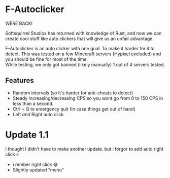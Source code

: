 # F-Autoclicker
WERE BACK!

Softsquirrel Studios has returned with knowledge of Rust, and now we can create cool stuff like auto clickers that will give us an unfair advantage.

F-Autoclicker is an auto clicker with one goal: To make it harder for it to detect. This was tested on a few Minecraft servers (Hypixel excluded) and you should be fine for most of the time.  \
While testing, we only got banned (likely manually) 1 out of 4 servers tested.

## Features
- Random intervals (so it's harder for anti-cheats to detect)
- Steady increasing/decreasing CPS so you wont go from 0 to 150 CPS in less than a second.
- Ctrl + Q to emergency quit (In case things get out of hand)
- Left *and* Right auto click

# Update 1.1
I thought I didn't have to make another update. but i forgor to add auto right click 💀
- i rember right click 😁
- Slightly updated "menu"